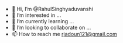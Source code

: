 - 👋 Hi, I’m @RahulSinghyaduvanshi
- 👀 I’m interested in ...
- 🌱 I’m currently learning ...
- 💞️ I’m looking to collaborate on ...
- 📫 How to reach me rjadoun121@gmail.com

<!---
RahulSinghyaduvanshi/RahulSinghyaduvanshi is a ✨ special ✨ repository because its `README.md` (this file) appears on your GitHub profile.
You can click the Preview link to take a look at your changes.
--->
